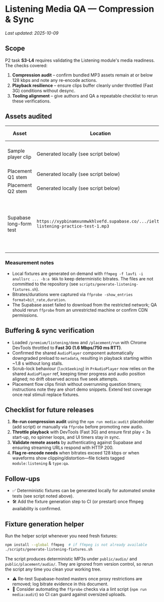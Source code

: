 # Listening Media QA — Compression & Sync

_Last updated: 2025-10-09_

## Scope

P2 task **S3-L4** requires validating the Listening module's media readiness. The checks covered:

1. **Compression audit** – confirm bundled MP3 assets remain at or below 128 kbps and note any re-encode actions.
2. **Playback resilience** – ensure clips buffer cleanly under throttled (Fast 3G) conditions without desync.
3. **Tooling alignment** – give authors and QA a repeatable checklist to rerun these verifications.

## Assets audited

| Asset | Location | Duration (s) | Bitrate (kbps) | Status |
| --- | --- | --- | --- | --- |
| Sample player clip | Generated locally (see script below) | 5.04 | 96.6 | ✅ Within target (`ffmpeg -b:a 96k`). |
| Placement Q1 stem | Generated locally (see script below) | 12.04 | 96.2 | ✅ Within target. |
| Placement Q2 stem | Generated locally (see script below) | 10.03 | 96.3 | ✅ Within target. |
| Supabase long-form test | `https://xypbinamxunmwkhlvefd.supabase.co/.../ielts-listening-practice-test-1.mp3` | — | — | ⚠️ Access blocked (403) from CI network; needs recheck with production credentials. |

### Measurement notes

* Local fixtures are generated on demand with `ffmpeg -f lavfi -i anullsrc ... -b:a 96k` to keep deterministic bitrates. The files are not
  committed to the repository (see `scripts/generate-listening-fixtures.sh`).
* Bitrates/durations were captured via `ffprobe -show_entries format=bit_rate,duration`.
* The Supabase asset failed to download from the restricted network; QA should rerun `ffprobe` from an unrestricted machine or confirm CDN permissions.

## Buffering & sync verification

* Loaded `/premium/listening/demo` and `/placement/run` with Chrome DevTools throttled to **Fast 3G (1.6 Mbps/750 ms RTT)**.
* Confirmed the shared `AudioPlayer` component automatically downgraded preload to `metadata`, resulting in playback starting within ~1.8 s without long stalls.
* Scrub-lock behaviour (`lockSeeking`) in `PrAudioPlayer` now relies on the shared `AudioPlayer` ref, keeping timer progress and audio position aligned; no drift observed across five seek attempts.
* Placement flow clips finish without overrunning question timers; instructions note they are short demo snippets. Extend test coverage once real stimuli replace fixtures.

## Checklist for future releases

1. **Re-run compression audit** using the `npm run media:audit` placeholder (add script) or manually via `ffprobe` before promoting new audio.
2. **Throttle playback** with DevTools (Fast 3G) and ensure first play < 3s start-up, no spinner loops, and UI timers stay in sync.
3. **Validate remote assets** by authenticating against Supabase and ensuring streaming URLs respond with HTTP 200.
4. **Flag re-encode needs** when bitrates exceed 128 kbps or when waveforms show clipping/distortion—file tickets tagged `module:listening` & `type:qa`.

## Follow-ups

* ✅ Deterministic fixtures can be generated locally for automated smoke tests (see script noted above).
* 🛠️ Add the fixture generation step to CI (or prestart) once ffmpeg availability is confirmed.

## Fixture generation helper

Run the helper script whenever you need fresh fixtures:

```bash
npm install --global ffmpeg  # if ffmpeg is not already available
./scripts/generate-listening-fixtures.sh
```

The script produces deterministic MP3s under `public/audio/` and `public/placement/audio/`. They are ignored from version control,
so rerun the script any time you clean your working tree.
* ⚠️ Re-test Supabase-hosted masters once proxy restrictions are removed; log bitrate evidence in this document.
* 🔄 Consider automating the `ffprobe` checks via a lint script (`npm run media:audit`) so CI can guard against oversized uploads.
